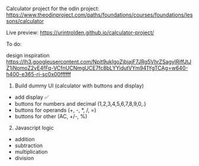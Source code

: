 Calculator project for the odin project: https://www.theodinproject.com/paths/foundations/courses/foundations/lessons/calculator

Live preview: https://urintrolden.github.io/calculator-project/

To do:

design inspiration https://lh3.googleusercontent.com/Npit9uklgoZjbjajF7JRg5VhrZSagylRiffJtJZ1jNomoZ2yE4fFq-VCfnUCNmgUCE7fc8bLYYidutVYm941YgTCAg=w640-h400-e365-rj-sc0x00ffffff

1. Build dummy UI (calculator with buttons and display)

- add display ✅
- buttons for numbers and decimal (1,2,3,4,5,6,7,8,9,0,.)
- buttons for operands (+, -, \*, /, =)
- buttons for other (AC, +/-, %)

2. Javascript logic

- addition
- subtraction
- multiplication
- division

